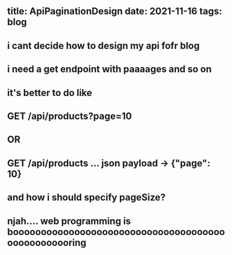 title: ApiPaginationDesign
date: 2021-11-16
tags: blog
----
i cant decide how to design my api fofr blog
----
i need a get endpoint with paaaages and so on
----
it's better to do like
----
GET /api/products?page=10
----
OR
----
GET /api/products ... json payload -> {"page": 10}
----
and how i should specify pageSize?
----
njah.... web programming is boooooooooooooooooooooooooooooooooooooooooooooooooring
----

